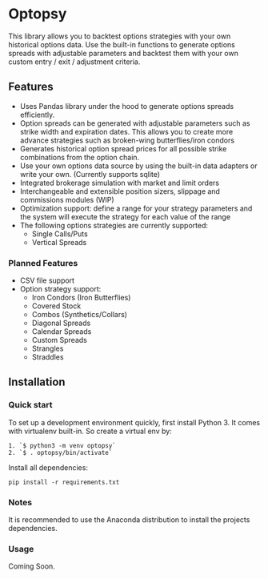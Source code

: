 # Optopsy

This library allows you to backtest options strategies with your own historical options data. Use the built-in functions to generate options spreads with adjustable parameters and backtest them with your own custom entry / exit / adjustment criteria.

## Features
* Uses Pandas library under the hood to generate options spreads efficiently.
* Option spreads can be generated with adjustable parameters such as strike width and expiration dates. This allows you to create more advance strategies such as broken-wing butterflies/iron condors
* Generates historical option spread prices for all possible strike combinations from the option chain.
* Use your own options data source by using the built-in data adapters or write your own. (Currently supports sqlite)
* Integrated brokerage simulation with market and limit orders
* Interchangeable and extensible position sizers, slippage and commissions modules (WIP)
* Optimization support: define a range for your strategy parameters and the system will execute the strategy for each value of the range
* The following options strategies are currently supported:
    * Single Calls/Puts
    * Vertical Spreads

### Planned Features
* CSV file support
* Option strategy support:
    * Iron Condors (Iron Butterflies)
    * Covered Stock
    * Combos (Synthetics/Collars)
    * Diagonal Spreads
    * Calendar Spreads
    * Custom Spreads
    * Strangles
    * Straddles

## Installation

### Quick start

To set up a development environment quickly, first install Python 3. It
comes with virtualenv built-in. So create a virtual env by:

    1. `$ python3 -m venv optopsy`
    2. `$ . optopsy/bin/activate`

Install all dependencies:

    pip install -r requirements.txt

### Notes

It is recommended to use the Anaconda distribution to install the projects dependencies.

### Usage

Coming Soon.